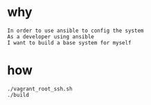 why
=====

```
In order to use ansible to config the system
As a developer using ansible
I want to build a base system for myself
```
how
=======

```
./vagrant_root_ssh.sh
./build
```
